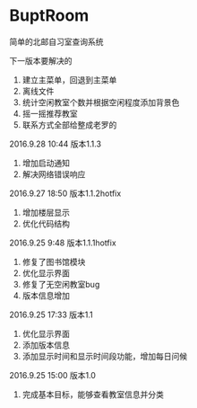 # BuptRoom
简单的北邮自习室查询系统

下一版本要解决的
1. 建立主菜单，回退到主菜单
2. 离线文件
3. 统计空闲教室个数并根据空闲程度添加背景色
4. 摇一摇推荐教室
5. 联系方式全部给整成老罗的


2016.9.28 10:44  版本1.1.3
1. 增加启动通知
2. 解决网络错误响应

2016.9.27 18:50  版本1.1.2hotfix
1. 增加楼层显示
2. 优化代码结构


2016.9.25 9:48  版本1.1.1hotfix
1. 修复了图书馆模块
2. 优化显示界面
3. 修复了无空闲教室bug
4. 版本信息增加

2016.9.25 17:33 版本1.1
1. 优化显示界面
2. 添加版本信息
3. 添加显示时间和显示时间段功能，增加每日问候

2016.9.25 15:00 版本1.0
1. 完成基本目标，能够查看教室信息并分类
